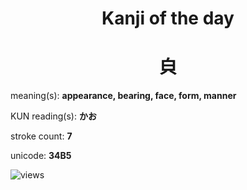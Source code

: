 <h1 align="center">Kanji of the day</h1>
<h1 align="center">㒵</h1>
<p align="left">meaning(s): <b>appearance, bearing, face, form, manner</b></p>
<p align="left">KUN reading(s): <b>かお</b></p>
<p align="left">stroke count: <b>7</b></p>
<p align="left">unicode: <b>34B5</b></p>
<p align="left"><img src="https://komarev.com/ghpvc/?username=tristanwagner-kanjioftheday&label=Views&color=0e75b6&style=flat" alt="views"/></p>
